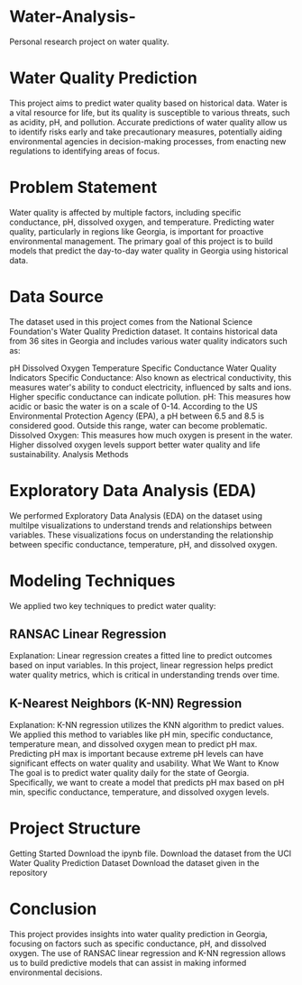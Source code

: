 # Water-Analysis-
Personal research project on water quality.
# Water Quality Prediction
This project aims to predict water quality based on historical data. Water is a vital resource for life, but its quality is susceptible to various threats, such as acidity, pH, and pollution. Accurate predictions of water quality allow us to identify risks early and take precautionary measures, potentially aiding environmental agencies in decision-making processes, from enacting new regulations to identifying areas of focus.

# Problem Statement
Water quality is affected by multiple factors, including specific conductance, pH, dissolved oxygen, and temperature. Predicting water quality, particularly in regions like Georgia, is important for proactive environmental management. The primary goal of this project is to build models that predict the day-to-day water quality in Georgia using historical data.

# Data Source
The dataset used in this project comes from the National Science Foundation's Water Quality Prediction dataset. It contains historical data from 36 sites in Georgia and includes various water quality indicators such as:

pH
Dissolved Oxygen
Temperature
Specific Conductance
Water Quality Indicators
Specific Conductance: Also known as electrical conductivity, this measures water's ability to conduct electricity, influenced by salts and ions. Higher specific conductance can indicate pollution.
pH: This measures how acidic or basic the water is on a scale of 0-14. According to the US Environmental Protection Agency (EPA), a pH between 6.5 and 8.5 is considered good. Outside this range, water can become problematic.
Dissolved Oxygen: This measures how much oxygen is present in the water. Higher dissolved oxygen levels support better water quality and life sustainability.
Analysis Methods
# Exploratory Data Analysis (EDA)
We performed Exploratory Data Analysis (EDA) on the dataset using multilpe visualizations to understand trends and relationships between variables. These visualizations focus on understanding the relationship between specific conductance, temperature, pH, and dissolved oxygen.

# Modeling Techniques
We applied two key techniques to predict water quality:

## RANSAC Linear Regression
Explanation: Linear regression creates a fitted line to predict outcomes based on input variables. In this project, linear regression helps predict water quality metrics, which is critical in understanding trends over time.
## K-Nearest Neighbors (K-NN) Regression
Explanation: K-NN regression utilizes the KNN algorithm to predict values. We applied this method to variables like pH min, specific conductance, temperature mean, and dissolved oxygen mean to predict pH max. Predicting pH max is important because extreme pH levels can have significant effects on water quality and usability.
What We Want to Know
The goal is to predict water quality daily for the state of Georgia. Specifically, we want to create a model that predicts pH max based on pH min, specific conductance, temperature, and dissolved oxygen levels.

# Project Structure
Getting Started
Download the ipynb file.
Download the dataset from the UCI Water Quality Prediction Dataset
Download the dataset given in the repository

# Conclusion
This project provides insights into water quality prediction in Georgia, focusing on factors such as specific conductance, pH, and dissolved oxygen. The use of RANSAC linear regression and K-NN regression allows us to build predictive models that can assist in making informed environmental decisions.

